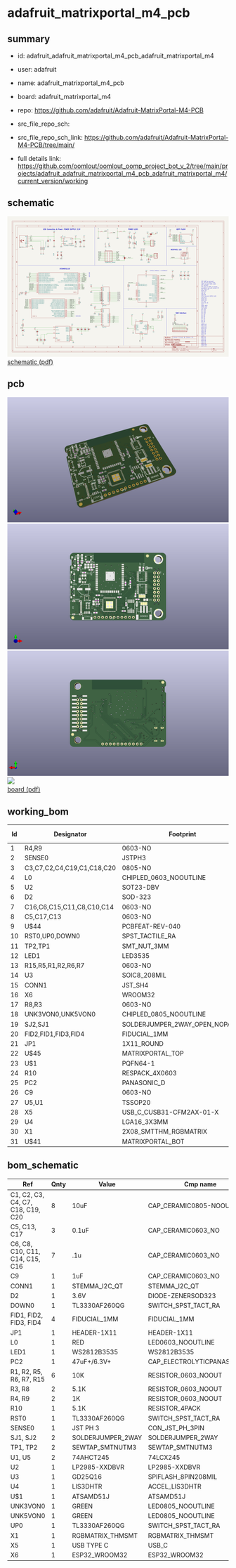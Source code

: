 # adafruit_matrixportal_m4_pcb
 
## summary 
* id: adafruit_adafruit_matrixportal_m4_pcb_adafruit_matrixportal_m4
* user: adafruit
* name: adafruit_matrixportal_m4_pcb
* board: adafruit_matrixportal_m4
* repo: https://github.com/adafruit/Adafruit-MatrixPortal-M4-PCB



* src_file_repo_sch: 
* src_file_repo_sch_link: https://github.com/adafruit/Adafruit-MatrixPortal-M4-PCB/tree/main/
* full details link: https://github.com/oomlout/oomlout_oomp_project_bot_v_2/tree/main/projects/adafruit_adafruit_matrixportal_m4_pcb_adafruit_matrixportal_m4/current_version/working  

## schematic  
![](working_schematic_600.png)  
[schematic (pdf)](working_schematic.pdf)  

## pcb  
![](working_3d_600.png) 
![](working_3d_front_600.png)  
![](working_3d_back_600.png)  
![](working_600.png)  
[board (pdf)](working.pdf)  

## working_bom
| Id | Designator | Footprint | Quantity | Designation | Supplier and ref |  | None | 
| --- | --- | --- | --- | --- | --- | --- | --- | 
| 1 | R4,R9 | 0603-NO | 2 | 1K |  |  | [''] | 
| 2 | SENSE0 | JSTPH3 | 1 | JST PH 3 |  |  | [''] | 
| 3 | C3,C7,C2,C4,C19,C1,C18,C20 | 0805-NO | 8 | 10uF |  |  | [''] | 
| 4 | L0 | CHIPLED_0603_NOOUTLINE | 1 | RED |  |  | [''] | 
| 5 | U2 | SOT23-DBV | 1 | AP2112K-3.3 |  |  | [''] | 
| 6 | D2 | SOD-323 | 1 | 3.6V |  |  | [''] | 
| 7 | C16,C6,C15,C11,C8,C10,C14 | 0603-NO | 7 | .1u |  |  | [''] | 
| 8 | C5,C17,C13 | 0603-NO | 3 | 0.1uF |  |  | [''] | 
| 9 | U$44 | PCBFEAT-REV-040 | 1 |  |  |  | [''] | 
| 10 | RST0,UP0,DOWN0 | SPST_TACTILE_RA | 3 | TL3330AF260QG |  |  | [''] | 
| 11 | TP2,TP1 | SMT_NUT_3MM | 2 | SEWTAP_SMTNUTM3 |  |  | [''] | 
| 12 | LED1 | LED3535 | 1 | WS2812B3535 |  |  | [''] | 
| 13 | R15,R5,R1,R2,R6,R7 | 0603-NO | 6 | 10K |  |  | [''] | 
| 14 | U3 | SOIC8_208MIL | 1 | GD25Q16 |  |  | [''] | 
| 15 | CONN1 | JST_SH4 | 1 | STEMMA_I2C_QT |  |  | [''] | 
| 16 | X6 | WROOM32 | 1 | ESP32_WROOM32 |  |  | [''] | 
| 17 | R8,R3 | 0603-NO | 2 | 5.1K |  |  | [''] | 
| 18 | UNK3VON0,UNK5VON0 | CHIPLED_0805_NOOUTLINE | 2 | GREEN |  |  | [''] | 
| 19 | SJ2,SJ1 | SOLDERJUMPER_2WAY_OPEN_NOPASTE | 2 |  |  |  | [''] | 
| 20 | FID2,FID1,FID3,FID4 | FIDUCIAL_1MM | 4 | FIDUCIAL_1MM |  |  | [''] | 
| 21 | JP1 | 1X11_ROUND | 1 |  |  |  | [''] | 
| 22 | U$45 | MATRIXPORTAL_TOP | 1 |  |  |  | [''] | 
| 23 | U$1 | PQFN64-1 | 1 | ATSAMD51J19 |  |  | [''] | 
| 24 | R10 | RESPACK_4X0603 | 1 | 5.1K |  |  | [''] | 
| 25 | PC2 | PANASONIC_D | 1 | 47uF+/6.3V+ |  |  | [''] | 
| 26 | C9 | 0603-NO | 1 | 1uF |  |  | [''] | 
| 27 | U5,U1 | TSSOP20 | 2 | 74AHCT245 |  |  | [''] | 
| 28 | X5 | USB_C_CUSB31-CFM2AX-01-X | 1 | USB TYPE C |  |  | [''] | 
| 29 | U4 | LGA16_3X3MM | 1 | LIS3DHTR |  |  | [''] | 
| 30 | X1 | 2X08_SMTTHM_RGBMATRIX | 1 | RGBMATRIX_THMSMT |  |  | [''] | 
| 31 | U$41 | MATRIXPORTAL_BOT | 1 |  |  |  | [''] | 


## bom_schematic
| Ref | Qnty | Value | Cmp name | Footprint | Description | Vendor | DNP | 
| --- | --- | --- | --- | --- | --- | --- | --- | 
| C1, C2, C3, C4, C7, C18, C19, C20 | 8 | 10uF | CAP_CERAMIC0805-NOOUTLINE | working:0805-NO |  |  |  | 
| C5, C13, C17 | 3 | 0.1uF | CAP_CERAMIC0603_NO | working:0603-NO |  |  |  | 
| C6, C8, C10, C11, C14, C15, C16 | 7 | .1u | CAP_CERAMIC0603_NO | working:0603-NO |  |  |  | 
| C9 | 1 | 1uF | CAP_CERAMIC0603_NO | working:0603-NO |  |  |  | 
| CONN1 | 1 | STEMMA_I2C_QT | STEMMA_I2C_QT | working:JST_SH4 |  |  |  | 
| D2 | 1 | 3.6V | DIODE-ZENERSOD323 | working:SOD-323 |  |  |  | 
| DOWN0 | 1 | TL3330AF260QG | SWITCH_SPST_TACT_RA | working:SPST_TACTILE_RA |  |  |  | 
| FID1, FID2, FID3, FID4 | 4 | FIDUCIAL_1MM | FIDUCIAL_1MM | working:FIDUCIAL_1MM |  |  |  | 
| JP1 | 1 | HEADER-1X11 | HEADER-1X11 | working:1X11_ROUND |  |  |  | 
| L0 | 1 | RED | LED0603_NOOUTLINE | working:CHIPLED_0603_NOOUTLINE |  |  |  | 
| LED1 | 1 | WS2812B3535 | WS2812B3535 | working:LED3535 |  |  |  | 
| PC2 | 1 | 47uF+/6.3V+ | CAP_ELECTROLYTICPANASONIC_D | working:PANASONIC_D |  |  |  | 
| R1, R2, R5, R6, R7, R15 | 6 | 10K | RESISTOR_0603_NOOUT | working:0603-NO |  |  |  | 
| R3, R8 | 2 | 5.1K | RESISTOR_0603_NOOUT | working:0603-NO |  |  |  | 
| R4, R9 | 2 | 1K | RESISTOR_0603_NOOUT | working:0603-NO |  |  |  | 
| R10 | 1 | 5.1K | RESISTOR_4PACK | working:RESPACK_4X0603 |  |  |  | 
| RST0 | 1 | TL3330AF260QG | SWITCH_SPST_TACT_RA | working:SPST_TACTILE_RA |  |  |  | 
| SENSE0 | 1 | JST PH 3 | CON_JST_PH_3PIN | working:JSTPH3 |  |  |  | 
| SJ1, SJ2 | 2 | SOLDERJUMPER_2WAY | SOLDERJUMPER_2WAY | working:SOLDERJUMPER_2WAY_OPEN_NOPASTE |  |  |  | 
| TP1, TP2 | 2 | SEWTAP_SMTNUTM3 | SEWTAP_SMTNUTM3 | working:SMT_NUT_3MM |  |  |  | 
| U1, U5 | 2 | 74AHCT245 | 74LCX245 | working:TSSOP20 |  |  |  | 
| U2 | 1 | LP2985-XXDBVR | LP2985-XXDBVR | working:SOT23-DBV |  |  |  | 
| U3 | 1 | GD25Q16 | SPIFLASH_8PIN208MIL | working:SOIC8_208MIL |  |  |  | 
| U4 | 1 | LIS3DHTR | ACCEL_LIS3DHTR | working:LGA16_3X3MM |  |  |  | 
| U$1 | 1 | ATSAMD51J | ATSAMD51J | working:PQFN64-1 |  |  |  | 
| UNK3VON0 | 1 | GREEN | LED0805_NOOUTLINE | working:CHIPLED_0805_NOOUTLINE |  |  |  | 
| UNK5VON0 | 1 | GREEN | LED0805_NOOUTLINE | working:CHIPLED_0805_NOOUTLINE |  |  |  | 
| UP0 | 1 | TL3330AF260QG | SWITCH_SPST_TACT_RA | working:SPST_TACTILE_RA |  |  |  | 
| X1 | 1 | RGBMATRIX_THMSMT | RGBMATRIX_THMSMT | working:2X08_SMTTHM_RGBMATRIX |  |  |  | 
| X5 | 1 | USB TYPE C | USB_C | working:USB_C_CUSB31-CFM2AX-01-X |  |  |  | 
| X6 | 1 | ESP32_WROOM32 | ESP32_WROOM32 | working:WROOM32 |  |  |  | 



